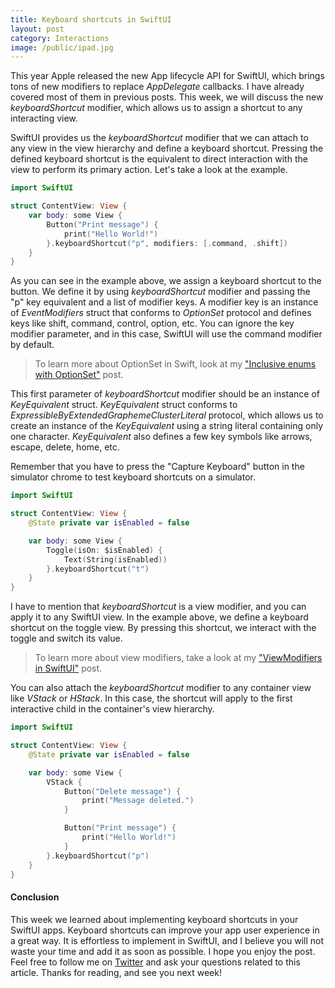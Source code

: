 ```yaml
---
title: Keyboard shortcuts in SwiftUI
layout: post
category: Interactions
image: /public/ipad.jpg
---
```


This year Apple released the new App lifecycle API for SwiftUI, which brings tons of new modifiers to replace *AppDelegate* callbacks. I have already covered most of them in previous posts. This week, we will discuss the new *keyboardShortcut* modifier, which allows us to assign a shortcut to any interacting view.

SwiftUI provides us the *keyboardShortcut* modifier that we can attach to any view in the view hierarchy and define a keyboard shortcut. Pressing the defined keyboard shortcut is the equivalent to direct interaction with the view to perform its primary action. Let's take a look at the example.

```swift
import SwiftUI

struct ContentView: View {
    var body: some View {
        Button("Print message") {
            print("Hello World!")
        }.keyboardShortcut("p", modifiers: [.command, .shift])
    }
}
```

As you can see in the example above, we assign a keyboard shortcut to the button. We define it by using *keyboardShortcut* modifier and passing the "p" key equivalent and a list of modifier keys. A modifier key is an instance of *EventModifiers* struct that conforms to *OptionSet* protocol and defines keys like shift, command, control, option, etc. You can ignore the key modifier parameter, and in this case, SwiftUI will use the command modifier by default.

> To learn more about OptionSet in Swift, look at my ["Inclusive enums with OptionSet"](/2019/04/10/inclusive-enums-with-optionset/) post.

This first parameter of *keyboardShortcut* modifier should be an instance of *KeyEquivalent* struct. *KeyEquivalent* struct conforms to *ExpressibleByExtendedGraphemeClusterLiteral* protocol, which allows us to create an instance of the *KeyEquivalent* using a string literal containing only one character. *KeyEquivalent* also defines a few key symbols like arrows, escape, delete, home, etc.

Remember that you have to press the "Capture Keyboard" button in the simulator chrome to test keyboard shortcuts on a simulator.

```swift
import SwiftUI

struct ContentView: View {
    @State private var isEnabled = false

    var body: some View {
        Toggle(isOn: $isEnabled) {
            Text(String(isEnabled))
        }.keyboardShortcut("t")
    }
}
```

I have to mention that *keyboardShortcut* is a view modifier, and you can apply it to any SwiftUI view. In the example above, we define a keyboard shortcut on the toggle view. By pressing this shortcut, we interact with the toggle and switch its value.

> To learn more about view modifiers, take a look at my ["ViewModifiers in SwiftUI"](/2019/08/07/viewmodifiers-in-swiftui/) post.

You can also attach the *keyboardShortcut* modifier to any container view like *VStack* or *HStack*. In this case, the shortcut will apply to the first interactive child in the container's view hierarchy.

```swift
import SwiftUI

struct ContentView: View {
    @State private var isEnabled = false

    var body: some View {
        VStack {
            Button("Delete message") {
                print("Message deleted.")
            }

            Button("Print message") {
                print("Hello World!")
            }
        }.keyboardShortcut("p")
    }
}
```

#### Conclusion
This week we learned about implementing keyboard shortcuts in your SwiftUI apps. Keyboard shortcuts can improve your app user experience in a great way. It is effortless to implement in SwiftUI, and I believe you will not waste your time and add it as soon as possible. I hope you enjoy the post. Feel free to follow me on [Twitter](https://twitter.com/mecid) and ask your questions related to this article. Thanks for reading, and see you next week!